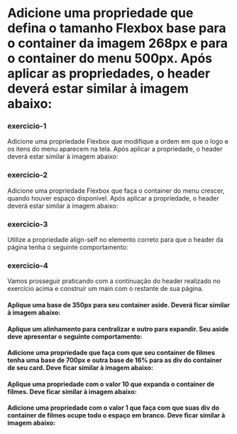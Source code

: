 # Adicione uma propriedade que defina o tamanho Flexbox base para o container da imagem 268px e para o container do menu 500px. Após aplicar as propriedades, o header deverá estar similar à imagem abaixo:

### exercicio-1
Adicione uma propriedade Flexbox que modifique a ordem em que o logo e os itens do menu aparecem na tela. Após aplicar a propriedade, o header deverá estar similar à imagem abaixo:

<src href="https://content-assets.betrybe.com/prod/exercicio-1.jpeg" alt="Navbar Exercicio 1">

### exercicio-2
Adicione uma propriedade Flexbox que faça o container do menu crescer, quando houver espaço disponível. Após aplicar a propriedade, o header deverá estar similar à imagem abaixo:

<src href="https://content-assets.betrybe.com/prod/exercicio-2.jpeg" alt="Navbar Exercicio 2">

### exercicio-3
Utilize a propriedade align-self no elemento correto para que o header da página tenha o seguinte comportamento:

<src href="https://content-assets.betrybe.com/prod/exercicio-3.jpeg" alt="Navbar Exercicio 3">

### exercicio-4

Vamos prosseguir praticando com a continuação do header realizado no exercício acima e construir um main com o restante de sua página.

#### Aplique uma base de 350px para seu container aside. Deverá ficar similar à imagem abaixo:

<src href="https://content-assets.betrybe.com/prod/exercicio-part2-1.png" alt="Navbar Exercicio 4">

#### Aplique um alinhamento para centralizar e outro para expandir. Seu aside deve apresentar o seguinte comportamento:

<src href="https://content-assets.betrybe.com/prod/exercicio-part2-2.png" alt="Navbar Exercicio 5">

#### Adicione uma propriedade que faça com que seu container de filmes tenha uma base de 700px e outra base de 16% para as div do container de seu card. Deve ficar similar à imagem abaixo:

<src href="https://content-assets.betrybe.com/prod/exercicio-part2-3.png" alt="Navbar Exercicio 6">

#### Aplique uma propriedade com o valor 10 que expanda o container de filmes. Deve ficar similar à imagem abaixo:

<src href="https://content-assets.betrybe.com/prod/exercicio-part2-4.png" alt="Navbar Exercicio 7">

#### Adicione uma propriedade com o valor 1 que faça com que suas div do container de filmes ocupe todo o espaço em branco. Deve ficar similar à imagem abaixo:

<src href="https://content-assets.betrybe.com/prod/exercicio-part2-5.png" alt="Navbar Exercicio 8">
